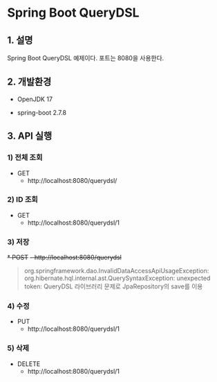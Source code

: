 # Spring Boot QueryDSL

## 1. 설명
Spring Boot QueryDSL 예제이다. 포트는 8080을 사용한다.

## 2. 개발환경

* OpenJDK 17

* spring-boot 2.7.8

## 3. API 실행

### 1) 전체 조회

* GET
  - http://localhost:8080/querydsl/

### 2) ID 조회

* GET
  - http://localhost:8080/querydsl/1

### 3) 저장

~~* POST~~
  ~~- http://localhost:8080/querydsl~~

> org.springframework.dao.InvalidDataAccessApiUsageException: org.hibernate.hql.internal.ast.QuerySyntaxException: unexpected token:
> QueryDSL 라이브러리 문제로 JpaRepository의 save를 이용

### 4) 수정

* PUT
  - http://localhost:8080/querydsl/1

### 5) 삭제

* DELETE
  - http://localhost:8080/querydsl/1
